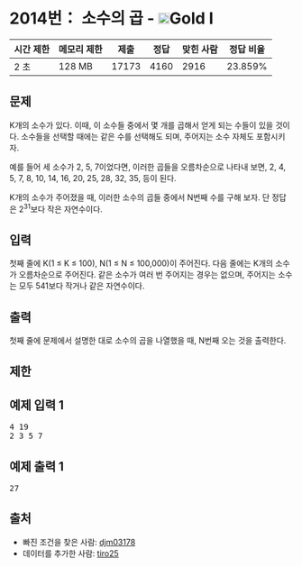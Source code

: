 # 2014번： 소수의 곱 - <img src="https://static.solved.ac/tier_small/15.svg" style="height:20px" />Gold I

| 시간 제한 | 메모리 제한 | 제출 | 정답 | 맞힌 사람 | 정답 비율 |
| --- | --- | --- | --- | --- | --- |
| 2 초 | 128 MB | 17173 | 4160 | 2916 | 23.859% |

## 문제

K개의 소수가 있다. 이때, 이 소수들 중에서 몇 개를 곱해서 얻게 되는 수들이 있을 것이다. 소수들을 선택할 때에는 같은 수를 선택해도 되며, 주어지는 소수 자체도 포함시키자.

예를 들어 세 소수가 2, 5, 7이었다면, 이러한 곱들을 오름차순으로 나타내 보면, 2, 4, 5, 7, 8, 10, 14, 16, 20, 25, 28, 32, 35, 등이 된다.

K개의 소수가 주어졌을 때, 이러한 소수의 곱들 중에서 N번째 수를 구해 보자. 단 정답은 2<sup>31</sup>보다 작은 자연수이다.
## 입력

첫째 줄에 K(1 ≤ K ≤ 100), N(1 ≤ N ≤ 100,000)이 주어진다. 다음 줄에는 K개의 소수가 오름차순으로 주어진다. 같은 소수가 여러 번 주어지는 경우는 없으며, 주어지는 소수는 모두 541보다 작거나 같은 자연수이다.

## 출력

첫째 줄에 문제에서 설명한 대로 소수의 곱을 나열했을 때, N번째 오는 것을 출력한다.

## 제한

## 예제 입력 1

<pre>4 19
2 3 5 7
</pre>
## 예제 출력 1

<pre>27
</pre>
## 출처

- 빠진 조건을 찾은 사람: [djm03178](/user/djm03178)
- 데이터를 추가한 사람: [tiro25](/user/tiro25)
